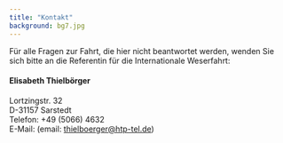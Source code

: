 ```yaml
---
title: "Kontakt"
background: bg7.jpg
---
```


Für alle Fragen zur Fahrt, die hier nicht beantwortet werden, wenden Sie sich bitte an die Referentin für die Internationale Weserfahrt: 

#### Elisabeth Thielbörger
Lortzingstr. 32  
D-31157 Sarstedt  
Telefon: +49 (5066) 4632  
E-Mail: (email: thielboerger@htp-tel.de)
